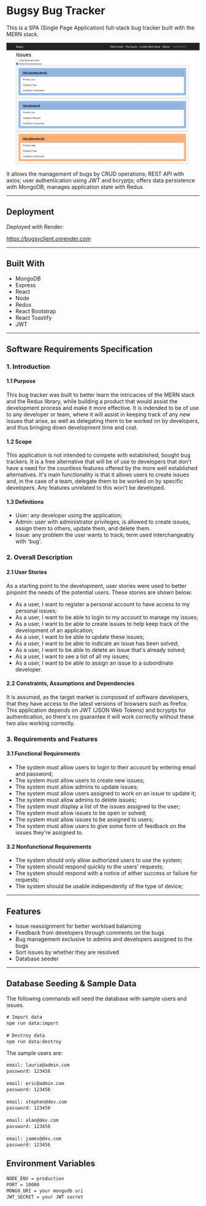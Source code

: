 # Bugsy Bug Tracker

This is a SPA (Single Page Application) full-stack bug tracker built with the MERN stack. 

![](assets/bugsy.png)

It allows the management of bugs by CRUD operations; REST API with axios; user authentication using JWT and bcryptjs; offers data persistence with MongoDB; manages application state with Redux. 

---

## Deployment

Deployed with Render:

https://bugsyclient.onrender.com

---

## Built With

- MongoDB
- Express
- React
- Node
- Redux
- React Bootstrap
- React Toastify
- JWT

---

## Software Requirements Specification

### 1. Introduction

#### 1.1 Purpose

This bug tracker was built to better learn the intricacies of the MERN stack and the Redux library, while building a product that would assist the development process and make it more effective. It is indended to be of use to any developer or team, where it will assist in keeping track of any new issues that arise, as well as delegating them to be worked on by developers, and thus bringing down development time and cost. 

#### 1.2 Scope

This application is not intended to compete with established, bought bug trackers. It is a free alternative that will be of use to developers that don't have a need for the countless features offered by the more well established alternatives. It's main functionality is that it allows users to create issues and, in the case of a team, delegate them to be worked on by specific developers. Any features unrelated to this won't be developed.

#### 1.3 Definitions

- User: any developer using the application;
- Admin: user with administrator privileges, is allowed to create issues, assign them to others, update them, and delete them.
- Issue: any problem the user wants to track; term used interchangeably with 'bug'.

### 2. Overall Description

#### 2.1 User Stories

As a starting point to the development, user stories were used to better pinpoint the needs of the potential users. These stories are shown below:

- As a user, I want to register a personal account to have access to my personal issues;
- As a user, I want to be able to login to my account to manage my issues;
- As a user, I want to be able to create issues to help keep track of the development of an application;
- As a user, I want to be able to update these issues;
- As a user, I want to be able to indicate an issue has been solved;
- As a user, I want to be able to delete an issue that's already solved;
- As a user, I want to see a list of all my issues;
- As a user, I want to be able to assign an issue to a subordinate developer.

#### 2.2 Constraints, Assumptions and Dependencies

It is assumed, as the target market is composed of software developers, that they have access to the latest versions of browsers such as firefox. 
This application depends on JWT (JSON Web Tokens) and bcryptjs for authentication, so there's no guarantee it will work correctly without these two also working correctly.

### 3. Requirements and Features

#### 3.1 Functional Requirements

- The system must allow users to login to their account by entering email and password;
- The system must allow users to create new issues;
- The system must allow admins to update issues;
- The system must allow users assigned to work on an issue to update it;
- The system must allow admins to delete issues;
- The system must display a list of the issues assigned to the user;
- The system must allow issues to be open or solved;
- The system must allow issues to be assigned to users;
- The system must allow users to give some form of feedback on the issues they're assigned to.

#### 3.2 Nonfunctional Requirements

- The system should only allow authorized users to use the system;
- The system should respond quickly to the users' requests;
- The system should respond with a notice of either success or failure for requests;
- The system should be usable independently of the type of device;

---

## Features

- Issue reassignment for better workload balancing
- Feedback from developers through comments on the bugs
- Bug management exclusive to admins and developers assigned to the bugs
- Sort issues by whether they are resolved
- Database seeder

---

## Database Seeding & Sample Data

The following commands will seed the database with sample users and issues.

```
# Import data
npm run data:import

# Destroy data
npm run data:destroy
```

The sample users are:

```
email: laurie@admin.com
password: 123456

email: eric@admin.com
password: 123456

email: stephen@dev.com
password: 123456

email: alan@dev.com
password: 123456

email: james@dev.com
password: 123456
```

## Environment Variables

```
NODE_ENV = production
PORT = 10000
MONGO_URI = your mongodb uri
JWT_SECRET = your JWT secret
```
